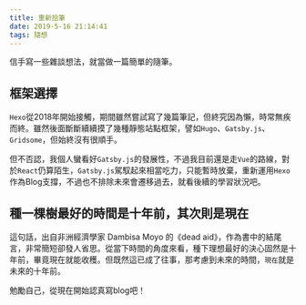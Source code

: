 ```yaml
---
title: 重新拾筆
date: 2019-5-16 21:14:41
tags: 隨想
---
```

信手寫一些雜談想法，就當做一篇簡單的隨筆。
<!--more-->
## 框架選擇
`Hexo`從2018年開始接觸，期間雖然嘗試寫了幾篇筆記，但終究因為懶，時常無疾而終。雖然後面斷斷續續摸了幾種靜態站點框架，譬如`Hugo`、`Gatsby.js`、`Gridsome`，但始終沒有很順手。

但不否認，我個人蠻看好`Gatsby.js`的發展性，不過我目前還是走`Vue`的路線，對於`React`仍算陌生，`Gatsby.js`駕馭起來相當吃力，只能暫時放棄，重新運用`Hexo`作為Blog支撐，不過也不排除未來會遷移過去，就看後續的學習狀況吧。

## 種一棵樹最好的時間是十年前，其次則是現在
這句話，出自非洲經濟學家 Dambisa Moyo 的《dead aid》，作為書中的結尾言，非常簡短卻發人省思。從當下時間的角度來看，種下理想最好的決心固然是十年前，畢竟現在就能收穫。但既然這已成了往事，那考慮到未來的時間，`現在`就是未來的十年前。

勉勵自己，從現在開始認真寫blog吧！


